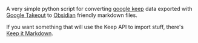 A very simple python script for converting [google keep](https://www.google.com/keep/) data exported with [Google Takeout](https://takeout.google.com/settings/takeout) to [Obsidian](https://obsidian.md/) friendly markdown files.

If you want something that will use the Keep API to import stuff, there's [Keep it Markdown](https://github.com/djsudduth/keep-it-markdown).
